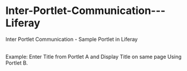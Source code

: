 # Inter-Portlet-Communication---Liferay
Inter Portlet Communication - Sample Portlet in Liferay


<br>
Example:
Enter Title from Portlet A and Display Title on same page Using Portlet B.
